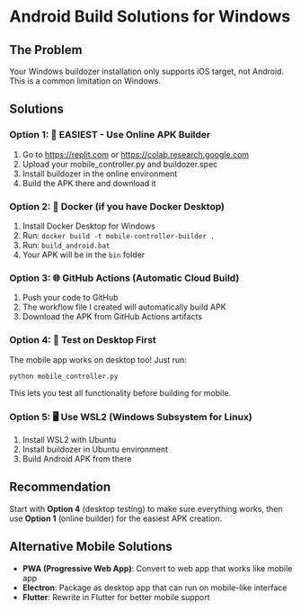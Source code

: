 # Android Build Solutions for Windows

## The Problem

Your Windows buildozer installation only supports iOS target, not Android. This is a common limitation on Windows.

## Solutions

### Option 1: 🎯 EASIEST - Use Online APK Builder

1. Go to https://replit.com or https://colab.research.google.com
2. Upload your mobile_controller.py and buildozer.spec
3. Install buildozer in the online environment
4. Build the APK there and download it

### Option 2: 🐳 Docker (if you have Docker Desktop)

1. Install Docker Desktop for Windows
2. Run: `docker build -t mobile-controller-builder .`
3. Run: `build_android.bat`
4. Your APK will be in the `bin` folder

### Option 3: 🌐 GitHub Actions (Automatic Cloud Build)

1. Push your code to GitHub
2. The workflow file I created will automatically build APK
3. Download the APK from GitHub Actions artifacts

### Option 4: 📱 Test on Desktop First

The mobile app works on desktop too! Just run:

```
python mobile_controller.py
```

This lets you test all functionality before building for mobile.

### Option 5: 🖥️ Use WSL2 (Windows Subsystem for Linux)

1. Install WSL2 with Ubuntu
2. Install buildozer in Ubuntu environment
3. Build Android APK from there

## Recommendation

Start with **Option 4** (desktop testing) to make sure everything works, then use **Option 1** (online builder) for the easiest APK creation.

## Alternative Mobile Solutions

-   **PWA (Progressive Web App)**: Convert to web app that works like mobile app
-   **Electron**: Package as desktop app that can run on mobile-like interface
-   **Flutter**: Rewrite in Flutter for better mobile support

